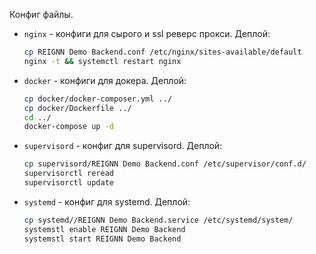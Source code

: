 Конфиг файлы.

- `nginx` - конфиги для сырого и ssl реверс прокси. Деплой:
  ``` bash
  cp REIGNN Demo Backend.conf /etc/nginx/sites-available/default
  nginx -t && systemctl restart nginx
  ```
- `docker` - конфиги для докера. Деплой:
  ``` bash
  cp docker/docker-composer.yml ../
  cp docker/Dockerfile ../
  cd ../
  docker-compose up -d
  ```
- `supervisord` - конфиг для supervisord. Деплой:
  ``` bash
  cp supervisord/REIGNN Demo Backend.conf /etc/supervisor/conf.d/
  supervisorctl reread
  supervisorctl update
  ``` 
- `systemd` - конфиг для systemd. Деплой:
  ``` bash
  cp systemd//REIGNN Demo Backend.service /etc/systemd/system/
  systemstl enable REIGNN Demo Backend
  systemstl start REIGNN Demo Backend
  ```